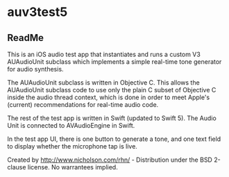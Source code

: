 # auv3test5
## ReadMe

This is an iOS audio test app that instantiates and runs a custom V3 AUAudioUnit subclass which implements a simple real-time tone generator for audio synthesis.  

The AUAudioUnit subclass is written in Objective C.  This allows the AUAudioUnit subclass code to use only the plain C subset of Objective C inside the audio thread context, which is done in order to meet Apple's (current) recommendations for real-time audio code.  

The rest of the test app is written in Swift (updated to Swift 5).  The Audio Unit is connected to AVAudioEngine in Swift.

In the test app UI, there is one button to generate a tone,
and one text field to display whether the microphone tap is live.

Created by http://www.nicholson.com/rhn/ - 
Distribution under the BSD 2-clause license.  No warrantees implied.


